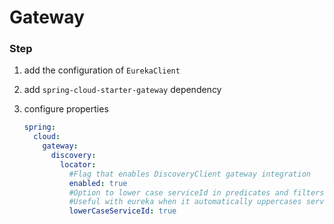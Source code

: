 # Gateway

### Step

1. add the configuration of `EurekaClient`

2. add `spring-cloud-starter-gateway` dependency

3. configure properties

   ```yml
   spring:
     cloud:
       gateway:
         discovery:
           locator:
             #Flag that enables DiscoveryClient gateway integration
             enabled: true
             #Option to lower case serviceId in predicates and filters, defaults to false. 
             #Useful with eureka when it automatically uppercases serviceId. so MYSERIVCE, would match /myservice/**
             lowerCaseServiceId: true
   ```
   

   
 
   
